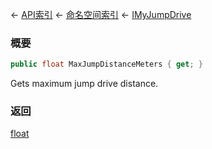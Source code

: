 ← [API索引](Api-Index) ← [命名空间索引](Namespace-Index) ← [IMyJumpDrive](Sandbox.ModAPI.Ingame.IMyJumpDrive)

### 概要

```csharp
public float MaxJumpDistanceMeters { get; }
```

Gets maximum jump drive distance.

### 返回

[float](https://docs.microsoft.com/en-us/dotnet/api/System.Single?view=netframework-4.6)

